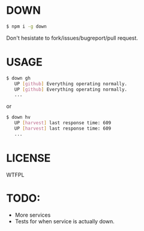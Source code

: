 
# DOWN

```sh
$ npm i -g down
```

Don't hesistate to fork/issues/bugreport/pull request.

# USAGE

```sh
$ down gh
   UP [github] Everything operating normally.
   UP [github] Everything operating normally.
   ...
```

or

```sh
$ down hv
   UP [harvest] last response time: 609
   UP [harvest] last response time: 609
   ...
```

# LICENSE

<a href="http://www.wtfpl.net/">
  <img src="http://www.wtfpl.net/wp-content/uploads/2012/12/wtfpl-badge-4.png" width="80"
    height="15" alt="WTFPL" />
</a>

# TODO:

* More services
* Tests for when service is actually down.


